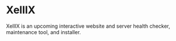 # XellIX

XellIX is an upcoming interactive website and server health checker, maintenance tool, and installer.